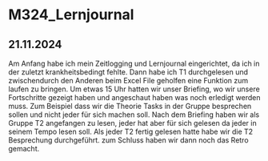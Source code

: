 # M324_Lernjournal

## 21.11.2024
Am Anfang habe ich mein Zeitlogging und Lernjournal eingerichtet, da ich in der zuletzt krankheitsbedingt fehlte.
Dann habe ich T1 durchgelesen und zwischendurch den Anderen beim Excel File geholfen eine Funktion zum laufen zu bringen. 
Um etwas 15 Uhr hatten wir unser Briefing, wo wir unsere Fortschritte gezeigt haben und angeschaut haben was noch erledigt werden muss. Zum Beispiel dass wir die Theorie Tasks in der Gruppe besprechen sollen und nicht jeder für sich machen soll.
Nach dem Briefing haben wir als Gruppe T2 angefangen zu lesen, jeder hat aber für sich gelesen da jeder in seinem Tempo lesen soll.
Als jeder T2 fertig gelesen hatte habe wir die T2 Besprechung durchgeführt.
zum Schluss haben wir dann noch das Retro gemacht.

